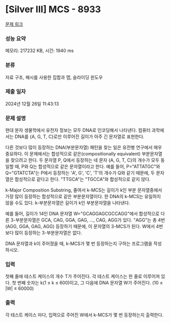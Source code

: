 # [Silver III] MCS - 8933 

[문제 링크](https://www.acmicpc.net/problem/8933) 

### 성능 요약

메모리: 217232 KB, 시간: 1940 ms

### 분류

자료 구조, 해시를 사용한 집합과 맵, 슬라이딩 윈도우

### 제출 일자

2024년 12월 26일 11:43:13

### 문제 설명

<p>현대 분자 생물학에서 유전자 정보는 모두 DNA로 인코딩해서 나타낸다. 컴퓨터 과학에서는 DNA를 {A, G, T, C}로만 이루어진 길이가 아주 긴 문자열로 표현한다.</p>

<p>다른 것보다 많이 등장하는 DNA(부분문자열) 패턴을 찾는 일은 유전병 연구에서 매우 중요하다. 이 문제에서는 합성적으로 같은(compositionally equivalent) 부분문자열을 찾으려고 한다. 두 문자열 P, Q에서 등장하는 네 문자 {A, G, T, C}의 개수가 모두 동일할 때, P와 Q는 합성적으로 같은 문자열이라고 한다. 예를 들어, P="ATTATGC"와 Q="GTATCTA"는 P에서 등장하는 'A', G', 'C', 'T'의 개수가 Q와 같기 때문에, 두 문자열은 합성적으로 같다고 한다. "TTGCA"는 "TGCCA"와 합성적으로 같지 않다.</p>

<p>k-Major Composition Substring, 줄여서 k-MCS는 길이가 k인 부분 문자열중에서 가장 많이 등장하는 합성적으로 같은 부분문자열이다. 한 DNA의 k-MCS는 유일하지 않을 수도 있다. k-부분문자열은 길이가 k인 부분문자열을 나타낸다.</p>

<p>예를 들어, 길이가 14인 DNA 문자열 W="GCAGGAGCGCCAGG"에서 합성적으로 다른 3-부분문자열은 GCA, CAG, GGA, GAG, ..., CAG, AGG가 있다. "AGG"는 총 4번 (AGG, GGA, GAG, AGG) 등장하기 때문에, 이 문자열의 3-MCS가 된다. W에서 4번 보다 많이 등장하는 3-부분문자열은 없다.</p>

<p>DNA 문자열과 k이 주어졌을 때, k-MCS가 몇 번 등장하는지 구하는 프로그램을 작성하시오.</p>

### 입력 

 <p>첫째 줄에 테스트 케이스의 개수 T가 주어진다. 각 테스트 케이스는 한 줄로 이루어져 있다. 첫 번째 숫자는 k(1 ≤ k ≤ 600)이고, 그 다음에 DNA 문자열 W가 주어진다. (10 ≤ |W| ≤ 60000)</p>

### 출력 

 <p>각 테스트 케이스 마다, 입력으로 주어진 W에서 k-MCS가 몇 번 등장하는지 출력한다.</p>

